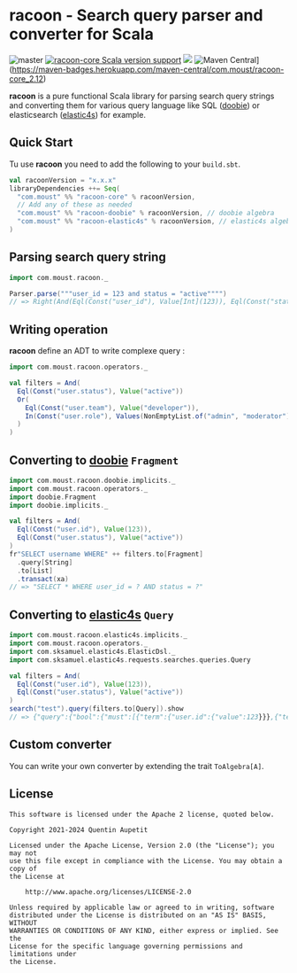 racoon - Search query parser and converter for Scala
=========

![master](https://github.com/moust/racoon/workflows/master/badge.svg)
[![racoon-core Scala version support](https://index.scala-lang.org/moust/racoon/racoon-core/latest-by-scala-version.svg)](https://index.scala-lang.org/moust/racoon/racoon-core)
[<img src="https://img.shields.io/nexus/s/https/oss.sonatype.org/com.moust.racoon/racoon-core_2.13.svg?label=latest%20snapshot&style=plastic"/>](https://oss.sonatype.org/content/repositories/snapshots/com/moust/racoon/)
![Maven Central](https://img.shields.io/maven-central/v/com.moust/racoon-core_2.12.svg)](https://maven-badges.herokuapp.com/maven-central/com.moust/racoon-core_2.12)

**racoon** is a pure functional Scala library for parsing search query strings and converting them for various query language like SQL ([doobie](https://github.com/tpolecat/doobie)) or elasticsearch ([elastic4s](https://github.com/sksamuel/elastic4s)) for example. 

## Quick Start

Tu use **racoon** you need to add the following to your `build.sbt`.

```scala
val racoonVersion = "x.x.x"
libraryDependencies ++= Seq(
  "com.moust" %% "racoon-core" % racoonVersion,
  // Add any of these as needed
  "com.moust" %% "racoon-doobie" % racoonVersion, // doobie algebra
  "com.moust" %% "racoon-elastic4s" % racoonVersion, // elastic4s algebra
)
```

## Parsing search query string

```scala
import com.moust.racoon._

Parser.parse("""user_id = 123 and status = "active"""")
// => Right(And(Eql(Const("user_id"), Value[Int](123)), Eql(Const("status"), Value[String]("active")))
```

## Writing operation

**racoon** define an ADT to write complexe query :

```scala
import com.moust.racoon.operators._

val filters = And(
  Eql(Const("user.status"), Value("active"))
  Or(
    Eql(Const("user.team"), Value("developer")),
    In(Const("user.role"), Values(NonEmptyList.of("admin", "moderator"))),
  )
)
```

## Converting to [doobie](https://github.com/tpolecat/doobie) `Fragment`

```scala
import com.moust.racoon.doobie.implicits._
import com.moust.racoon.operators._
import doobie.Fragment
import doobie.implicits._

val filters = And(
  Eql(Const("user.id"), Value(123)),
  Eql(Const("user.status"), Value("active"))
)
fr"SELECT username WHERE" ++ filters.to[Fragment]
  .query[String]
  .to[List]
  .transact(xa)
// => "SELECT * WHERE user_id = ? AND status = ?"
```

## Converting to [elastic4s](https://github.com/sksamuel/elastic4s) `Query`
```scala
import com.moust.racoon.elastic4s.implicits._
import com.moust.racoon.operators._
import com.sksamuel.elastic4s.ElasticDsl._
import com.sksamuel.elastic4s.requests.searches.queries.Query

val filters = And(
  Eql(Const("user.id"), Value(123)),
  Eql(Const("user.status"), Value("active"))
)
search("test").query(filters.to[Query]).show
// => {"query":{"bool":{"must":[{"term":{"user.id":{"value":123}}},{"term":{"user.status":{"value":"active"}}}]}}}
```

## Custom converter

You can write your own converter by extending the trait `ToAlgebra[A]`.

## License
```
This software is licensed under the Apache 2 license, quoted below.

Copyright 2021-2024 Quentin Aupetit

Licensed under the Apache License, Version 2.0 (the "License"); you may not
use this file except in compliance with the License. You may obtain a copy of
the License at

    http://www.apache.org/licenses/LICENSE-2.0

Unless required by applicable law or agreed to in writing, software
distributed under the License is distributed on an "AS IS" BASIS, WITHOUT
WARRANTIES OR CONDITIONS OF ANY KIND, either express or implied. See the
License for the specific language governing permissions and limitations under
the License.
```